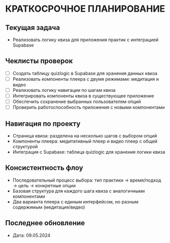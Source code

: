 # КРАТКОСРОЧНОЕ ПЛАНИРОВАНИЕ

## Текущая задача
- Реализовать логику квиза для приложения практик с интеграцией Supabase

## Чеклисты проверок
- [ ] Создать таблицу quizlogic в Supabase для хранения данных квиза
- [ ] Реализовать компоненты плеера с двумя режимами: медитация и видео
- [ ] Реализовать логику навигации по шагам квиза
- [ ] Интегрировать компоненты квиза в существующее приложение
- [ ] Обеспечить сохранение выбранных пользователем опций
- [ ] Проверить работоспособность приложения с новыми компонентами

## Навигация по проекту
- Страница квиза: разделена на несколько шагов с выбором опций
- Компоненты плеера: медитативный плеер и видео плеер с общей структурой
- Интеграция с Supabase: таблица quizlogic для хранения логики квиза

## Консистентность флоу
- Последовательный процесс выбора: тип практики → время/подход → цель → конкретные опции
- Базовая структура для каждого шага квиза с аналогичными компонентами
- Два варианта плеера с единым интерфейсом, но разным содержимым (медитация/видео)

## Последнее обновление
- Дата: 09.05.2024 
